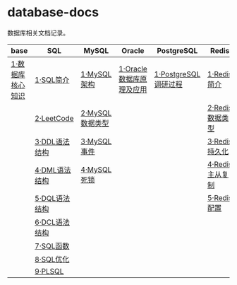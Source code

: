 # database-docs

数据库相关文档记录。



| base                                               | SQL                                         | MySQL                                             | Oracle                                                       | PostgreSQL                                                   | Redis                                             |
| -------------------------------------------------- | ------------------------------------------- | ------------------------------------------------- | ------------------------------------------------------------ | ------------------------------------------------------------ | ------------------------------------------------- |
| [1·数据库核心知识](/docs/base/1·数据库核心知识.md) | [1·SQL简介](/docs/sql/1·SQL简介.md)         | [1·MySQL架构](/docs/mysql/1·MySQL架构.md)         | [1·Oracle数据库原理及应用](/docs/oracle/1·Oracle数据库原理及应用.md) | [1·PostgreSQL调研过程](/docs/postgresql/1·PostgreSQL调研过程.md) | [1·Redis简介](/docs/redis/1·Redis简介.md)         |
|                                                    | [2·LeetCode](docs/sql/2·LeetCode.md)        | [2·MySQL数据类型](/docs/mysql/2·MySQL数据类型.md) |                                                              |                                                              | [2·Redis数据类型](/docs/redis/2·Redis数据类型.md) |
|                                                    | [3·DDL语法结构](/docs/sql/3·DDL语法结构.md) | [3·MySQL事件](/docs/mysql/3·MySQL事件.md)         |                                                              |                                                              | [3·Redis持久化](/docs/redis/3·Redis持久化.md)     |
|                                                    | [4·DML语法结构](/docs/sql/4·DML语法结构.md) | [4·MySQL死锁](/docs/mysql/4·MySQL死锁.md)         |                                                              |                                                              | [4·Redis主从复制](/docs/redis/4·Redis主从复制.md) |
|                                                    | [5·DQL语法结构](/docs/sql/5·DQL语法结构.md) |                                                   |                                                              |                                                              | [5·Redis配置](/docs/redis/5·Redis配置.md)         |
|                                                    | [6·DCL语法结构](/docs/sql/6·DCL语法结构.md) |                                                   |                                                              |                                                              |                                                   |
|                                                    | [7·SQL函数](/docs/sql/7·SQL函数.md)         |                                                   |                                                              |                                                              |                                                   |
|                                                    | [8·SQL优化](/docs/sql/8·SQL优化.md)         |                                                   |                                                              |                                                              |                                                   |
|                                                    | [9·PLSQL](/docs/sql/9·PLSQL.md)             |                                                   |                                                              |                                                              |                                                   |
